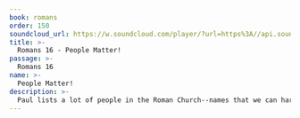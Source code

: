```yaml
---
book: romans
order: 150
soundcloud_url: https://w.soundcloud.com/player/?url=https%3A//api.soundcloud.com/tracks/
title: >-
  Romans 16 - People Matter!
passage: >-
  Romans 16
name: >-
  People Matter!
description: >-
  Paul lists a lot of people in the Roman Church--names that we can hardly pronounce and with many of them, we are not sure if they are male or female. Do we just skip over this? No way! People matter. Every member of the church is important. You matter and so does your fellow Christian.
---
```


